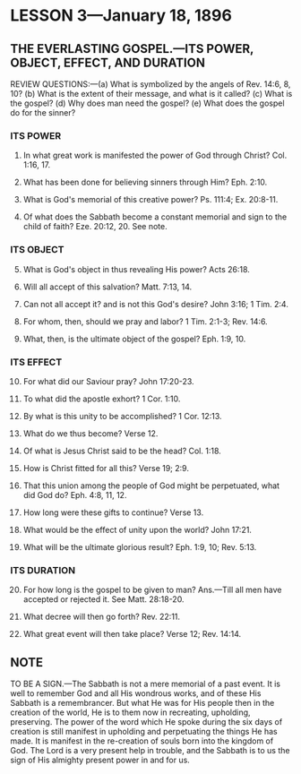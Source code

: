 # LESSON 3—January 18, 1896

## THE EVERLASTING GOSPEL.—ITS POWER, OBJECT, EFFECT, AND DURATION

REVIEW QUESTIONS:—(a) What is symbolized by the angels of Rev. 14:6, 8, 10? (b) What is the extent of their message, and what is it called? (c) What is the gospel? (d) Why does man need the gospel? (e) What does the gospel do for the sinner?

### ITS POWER

1. In what great work is manifested the power of God through Christ? Col. 1:16, 17.

2. What has been done for believing sinners through Him? Eph. 2:10.

3. What is God's memorial of this creative power? Ps. 111:4; Ex. 20:8-11.

4. Of what does the Sabbath become a constant memorial and sign to the child of faith? Eze. 20:12, 20. See note.

### ITS OBJECT

5. What is God's object in thus revealing His power? Acts 26:18.

6. Will all accept of this salvation? Matt. 7:13, 14.

7. Can not all accept it? and is not this God's desire? John 3:16; 1 Tim. 2:4.

8. For whom, then, should we pray and labor? 1 Tim. 2:1-3; Rev. 14:6.

9. What, then, is the ultimate object of the gospel? Eph. 1:9, 10.

### ITS EFFECT

10. For what did our Saviour pray? John 17:20-23.

11. To what did the apostle exhort? 1 Cor. 1:10.

12. By what is this unity to be accomplished? 1 Cor. 12:13.

13. What do we thus become? Verse 12.

14. Of what is Jesus Christ said to be the head? Col. 1:18.

15. How is Christ fitted for all this? Verse 19; 2:9.

16. That this union among the people of God might be perpetuated, what did God do? Eph. 4:8, 11, 12.

17. How long were these gifts to continue? Verse 13.

18. What would be the effect of unity upon the world? John 17:21.

19. What will be the ultimate glorious result? Eph. 1:9, 10; Rev. 5:13.

### ITS DURATION

20. For how long is the gospel to be given to man? Ans.—Till all men have accepted or rejected it. See Matt. 28:18-20.

21. What decree will then go forth? Rev. 22:11.

22. What great event will then take place? Verse 12; Rev. 14:14.

## NOTE

TO BE A SIGN.—The Sabbath is not a mere memorial of a past event. It is well to remember God and all His wondrous works, and of these His Sabbath is a remembrancer. But what He was for His people then in the creation of the world, He is to them now in recreating, upholding, preserving. The power of the word which He spoke during the six days of creation is still manifest in upholding and perpetuating the things He has made. It is manifest in the re-creation of souls born into the kingdom of God. The Lord is a very present help in trouble, and the Sabbath is to us the sign of His almighty present power in and for us.